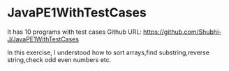 # JavaPE1WithTestCases
It has 10 programs with test cases
Github URL:
https://github.com/Shubhi-J/JavaPE1WithTestCases

In this exercise, I understood how to sort arrays,find substring,reverse string,check odd even numbers etc. 
